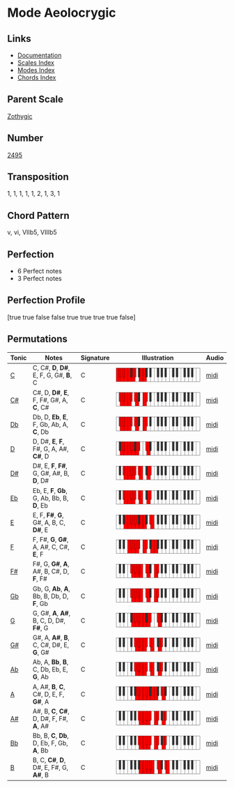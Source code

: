 # Mode Aeolocrygic

## Links

- [Documentation](README.md)
- [Scales Index](Scales.md)
- [Modes Index](Modes.md)
- [Chords Index](Chords.md)

## Parent Scale

[Zothygic](ScaleZothygic.md)

## Number

[2495](https://ianring.com/musictheory/scales/2495)

## Transposition

1, 1, 1, 1, 1, 2, 1, 3, 1

## Chord Pattern

v, vi, VIIb5, VIIIb5

## Perfection

- 6 Perfect notes
- 3 Perfect notes

## Perfection Profile

[true true false false true true true true false]

## Permutations

| Tonic | Notes | Signature | Illustration | Audio |
|-------|-------|-----------|--------------|-------|
| [C](ModeCNaturalAeolocrygic.md) | C, C#, **D**, **D#**, E, F, G, G#, **B**, C | C | ![CNaturalAeolocrygic](ModeCNaturalAeolocrygic.png) | [midi](https://github.com/edipermadi/music/blob/main/docs/ModeCNaturalAeolocrygic.mid?raw=true) |
| [C#](ModeCSharpAeolocrygic.md) | C#, D, **D#**, **E**, F, F#, G#, A, **C**, C# | C | ![CSharpAeolocrygic](ModeCSharpAeolocrygic.png) | [midi](https://github.com/edipermadi/music/blob/main/docs/ModeCSharpAeolocrygic.mid?raw=true) |
| [Db](ModeDFlatAeolocrygic.md) | Db, D, **Eb**, **E**, F, Gb, Ab, A, **C**, Db | C | ![DFlatAeolocrygic](ModeDFlatAeolocrygic.png) | [midi](https://github.com/edipermadi/music/blob/main/docs/ModeDFlatAeolocrygic.mid?raw=true) |
| [D](ModeDNaturalAeolocrygic.md) | D, D#, **E**, **F**, F#, G, A, A#, **C#**, D | C | ![DNaturalAeolocrygic](ModeDNaturalAeolocrygic.png) | [midi](https://github.com/edipermadi/music/blob/main/docs/ModeDNaturalAeolocrygic.mid?raw=true) |
| [D#](ModeDSharpAeolocrygic.md) | D#, E, **F**, **F#**, G, G#, A#, B, **D**, D# | C | ![DSharpAeolocrygic](ModeDSharpAeolocrygic.png) | [midi](https://github.com/edipermadi/music/blob/main/docs/ModeDSharpAeolocrygic.mid?raw=true) |
| [Eb](ModeEFlatAeolocrygic.md) | Eb, E, **F**, **Gb**, G, Ab, Bb, B, **D**, Eb | C | ![EFlatAeolocrygic](ModeEFlatAeolocrygic.png) | [midi](https://github.com/edipermadi/music/blob/main/docs/ModeEFlatAeolocrygic.mid?raw=true) |
| [E](ModeENaturalAeolocrygic.md) | E, F, **F#**, **G**, G#, A, B, C, **D#**, E | C | ![ENaturalAeolocrygic](ModeENaturalAeolocrygic.png) | [midi](https://github.com/edipermadi/music/blob/main/docs/ModeENaturalAeolocrygic.mid?raw=true) |
| [F](ModeFNaturalAeolocrygic.md) | F, F#, **G**, **G#**, A, A#, C, C#, **E**, F | C | ![FNaturalAeolocrygic](ModeFNaturalAeolocrygic.png) | [midi](https://github.com/edipermadi/music/blob/main/docs/ModeFNaturalAeolocrygic.mid?raw=true) |
| [F#](ModeFSharpAeolocrygic.md) | F#, G, **G#**, **A**, A#, B, C#, D, **F**, F# | C | ![FSharpAeolocrygic](ModeFSharpAeolocrygic.png) | [midi](https://github.com/edipermadi/music/blob/main/docs/ModeFSharpAeolocrygic.mid?raw=true) |
| [Gb](ModeGFlatAeolocrygic.md) | Gb, G, **Ab**, **A**, Bb, B, Db, D, **F**, Gb | C | ![GFlatAeolocrygic](ModeGFlatAeolocrygic.png) | [midi](https://github.com/edipermadi/music/blob/main/docs/ModeGFlatAeolocrygic.mid?raw=true) |
| [G](ModeGNaturalAeolocrygic.md) | G, G#, **A**, **A#**, B, C, D, D#, **F#**, G | C | ![GNaturalAeolocrygic](ModeGNaturalAeolocrygic.png) | [midi](https://github.com/edipermadi/music/blob/main/docs/ModeGNaturalAeolocrygic.mid?raw=true) |
| [G#](ModeGSharpAeolocrygic.md) | G#, A, **A#**, **B**, C, C#, D#, E, **G**, G# | C | ![GSharpAeolocrygic](ModeGSharpAeolocrygic.png) | [midi](https://github.com/edipermadi/music/blob/main/docs/ModeGSharpAeolocrygic.mid?raw=true) |
| [Ab](ModeAFlatAeolocrygic.md) | Ab, A, **Bb**, **B**, C, Db, Eb, E, **G**, Ab | C | ![AFlatAeolocrygic](ModeAFlatAeolocrygic.png) | [midi](https://github.com/edipermadi/music/blob/main/docs/ModeAFlatAeolocrygic.mid?raw=true) |
| [A](ModeANaturalAeolocrygic.md) | A, A#, **B**, **C**, C#, D, E, F, **G#**, A | C | ![ANaturalAeolocrygic](ModeANaturalAeolocrygic.png) | [midi](https://github.com/edipermadi/music/blob/main/docs/ModeANaturalAeolocrygic.mid?raw=true) |
| [A#](ModeASharpAeolocrygic.md) | A#, B, **C**, **C#**, D, D#, F, F#, **A**, A# | C | ![ASharpAeolocrygic](ModeASharpAeolocrygic.png) | [midi](https://github.com/edipermadi/music/blob/main/docs/ModeASharpAeolocrygic.mid?raw=true) |
| [Bb](ModeBFlatAeolocrygic.md) | Bb, B, **C**, **Db**, D, Eb, F, Gb, **A**, Bb | C | ![BFlatAeolocrygic](ModeBFlatAeolocrygic.png) | [midi](https://github.com/edipermadi/music/blob/main/docs/ModeBFlatAeolocrygic.mid?raw=true) |
| [B](ModeBNaturalAeolocrygic.md) | B, C, **C#**, **D**, D#, E, F#, G, **A#**, B | C | ![BNaturalAeolocrygic](ModeBNaturalAeolocrygic.png) | [midi](https://github.com/edipermadi/music/blob/main/docs/ModeBNaturalAeolocrygic.mid?raw=true) |
